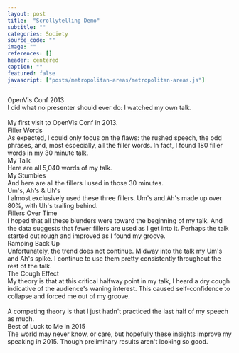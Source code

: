 ```yaml
---
layout: post
title:  "Scrollytelling Demo"
subtitle: ""
categories: Society
source_code: ""
image: ""
references: []
header: centered
caption: ""
featured: false
javascript: ["posts/metropolitan-areas/metropolitan-areas.js"]
---
```


<div id = 'scrolling-vis'>
  <div id = 'sections'>
  <section class="step">
      <div class="title">OpenVis Conf 2013</div>
      I did what no presenter should ever do: I watched my own talk.<br/><br/>My first visit to OpenVis Conf in 2013.
    </section>
    <section class="step">
      <div class="title">Filler Words</div>
      As expected, I could only focus on the flaws: the rushed speech, the odd phrases, and, most especially, all the filler words. In fact, I found 180 filler words in my 30 minute talk.
    </section>
    <section class="step">
      <div class="title">My Talk</div>
      Here are all 5,040 words of my talk.
    </section>
    <section class="step">
      <div class="title">My Stumbles</div>
      And here are all the fillers I used in those 30 minutes.
    </section>
    <section class="step">
      <div class="title">Um's, Ah's &amp; Uh's</div>
      I almost exclusively used these three fillers. Um's and Ah's made up over 80%, with Uh's trailing behind.
    </section>
    <section class="step">
      <div class="title">Fillers Over Time</div>
      I hoped that all these blunders were toward the beginning of my talk. And the data suggests that fewer fillers are used as I get into it. Perhaps the talk started out rough and improved as I found my groove.
    </section>
    <section class="step">
      <div class="title">Ramping Back Up</div>
      Unfortunately, the trend does not continue. Midway into the talk my Um's and Ah's spike. I continue to use them pretty consistently throughout the rest of the talk.
    </section>
    <section class="step">
      <div class="title">The Cough Effect</div>
      My theory is that at this critical halfway point in my talk, I heard a dry cough indicative of the audience's waning interest. This caused self-confidence to collapse and forced me out of my groove.<br/><br/>A competing theory is that I just hadn't practiced the last half of my speech as much.
    </section>
    <section class="step">
      <div class="title">Best of Luck to Me in 2015</div>
      The world may never know, or care, but hopefully these insights improve my speaking in 2015. Though preliminary results aren't looking so good.
    </section>
  </div>
  <div id = 'vis'>
  </div>
</div>
